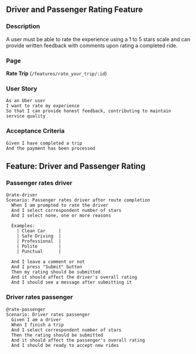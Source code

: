 
## Driver and Passenger Rating Feature


### Description

A user must be able to rate the experience using a 1 to 5 stars scale and can provide written feedback with comments upon rating a completed ride.

### Page

**Rate Trip** (`/features/rate_your_trip/:id`)

### User Story
```
As an Uber user
I want to rate my experience
So that I can provide honest feedback, contributing to maintain service quality
```

### Acceptance Criteria

```
Given I have completed a trip
And the payment has been processed
```

## Feature: Driver and Passenger Rating

### Passenger rates driver
```
@rate-driver
Scenario: Passenger rates driver after route completion
  When I am prompted to rate the driver
  And I select correspondent number of stars
  And I select none, one or more reasons

  Examples:
    | Clean Car     |
    | Safe Driving  |
    | Professional  |
    | Polite        |
    | Punctual      |
  
  And I leave a comment or not
  And I press "Submit" button
  Then my rating should be submitted
  And it should affect the driver's overall rating
  And I should see a message after submitting it
```

### Driver rates passenger
```
@rate-passenger
Scenario: Driver rates passenger
  Given I am a driver
  When I finish a trip
  And I select correspondent number of stars
  Then the rating should be submitted
  And it should affect the passenger's overall rating
  And I should be ready to accept new rides
  ```
